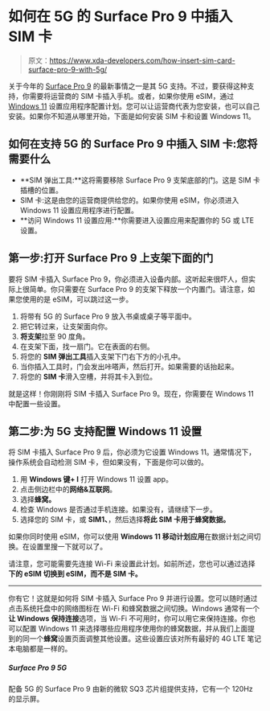 # 如何在 5G 的 Surface Pro 9 中插入 SIM 卡

> 原文：<https://www.xda-developers.com/how-insert-sim-card-surface-pro-9-with-5g/>

关于今年的 [Surface Pro 9](https://www.xda-developers.com/surface-pro-9/) 的最新事情之一是其 5G 支持。不过，要获得这种支持，你需要将运营商的 SIM 卡插入手机。或者，如果你使用 eSIM，通过 [Windows 11](https://www.xda-developers.com/windows-11/) 设置应用程序配置计划。您可以让运营商代表为您安装，也可以自己安装。如果你不知道从哪里开始，下面是如何安装 SIM 卡和设置 Windows 11。

## 如何在支持 5G 的 Surface Pro 9 中插入 SIM 卡:您将需要什么

*   **SIM 弹出工具:**这将需要移除 Surface Pro 9 支架底部的门。这是 SIM 卡插槽的位置。
*   SIM 卡:这是由您的运营商提供给您的。如果你使用 eSIM，你必须进入 Windows 11 设置应用程序进行配置。
*   **访问 Windows 11 设置应用:**你需要进入设置应用来配置你的 5G 或 LTE 设置。

## 第一步:打开 Surface Pro 9 上支架下面的门

要将 SIM 卡插入 Surface Pro 9，你必须进入设备内部。这听起来很吓人，但实际上很简单。你只需要在 Surface Pro 9 的支架下释放一个内置门。请注意，如果您使用的是 eSIM，可以跳过这一步。

1.  将带有 5G 的 Surface Pro 9 放入书桌或桌子等平面中。
2.  把它转过来，让支架面向你。
3.  **将支架**拉至 90 度角。
4.  在支架下面，找一扇门。它在表面的右侧。
5.  将您的 **SIM 弹出工具**插入支架下门右下方的小孔中。
6.  当你插入工具时，门会发出咔嗒声，然后打开。如果需要的话抬起来。
7.  将您的 **SIM 卡**滑入空槽，并将其卡入到位。

就是这样！你刚刚将 SIM 卡插入 Surface Pro 9。现在，你需要在 Windows 11 中配置一些设置。

## 第二步:为 5G 支持配置 Windows 11 设置

将 SIM 卡插入 Surface Pro 9 后，你必须为它设置 Windows 11。通常情况下，操作系统会自动检测 SIM 卡，但如果没有，下面是你可以做的。

1.  用 **Windows 键+ I** 打开 Windows 11 设置 app。
2.  点击侧边栏中的**网络&互联网**。
3.  选择**蜂窝。**
4.  检查 Windows 是否通过手机连接。如果没有，请继续下一步。
5.  选择您的 SIM 卡，或 **SIM1、**，然后选择**将此 SIM 卡用于蜂窝数据。**

如果你同时使用 eSIM，你可以使用 **Windows 11 移动计划应用**在数据计划之间切换。在设置里搜一下就可以了。

请注意，您可能需要先连接 Wi-Fi 来设置此计划。如前所述，您也可以通过选择**下的 **eSIM** 切换到 eSIM，而不是 SIM 卡。**

* * *

你有它！这就是如何将 SIM 卡插入 Surface Pro 9 并进行设置。您可以随时通过点击系统托盘中的网络图标在 Wi-Fi 和蜂窝数据之间切换。Windows 通常有一个**让 Windows 保持连接**选项，当 Wi-Fi 不可用时，你可以用它来保持连接。你也可以配置 Windows 11 来选择哪些应用程序使用你的蜂窝数据，并从我们上面提到的同一个**蜂窝**设置页面调整其他设置。这些设置应该对所有最好的 4G LTE 笔记本电脑都是一样的。

##### Surface Pro 9 5G

配备 5G 的 Surface Pro 9 由新的微软 SQ3 芯片组提供支持，它有一个 120Hz 的显示屏。